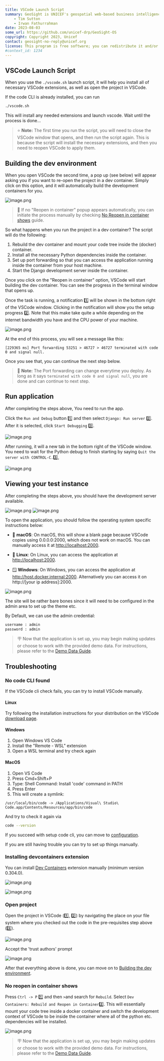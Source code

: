 ```yaml
---
title: VSCode Launch Script
summary: GeoSight is UNICEF's geospatial web-based business intelligence platform.
    - Tim Sutton
    - Irwan Fathurrahman
date: 2023-08-03
some_url: https://github.com/unicef-drp/GeoSight-OS
copyright: Copyright 2023, Unicef
contact: geosight-no-reply@unicef.org
license: This program is free software; you can redistribute it and/or modify it under the terms of the GNU Affero General Public License as published by the Free Software Foundation; either version 3 of the License, or (at your option) any later version.
#context_id: 1234
---
```


## VSCode Launch Script

When you use the ``./vscode.sh`` launch script, it will help you install all of necessary VSCode extensions, as well as open the project in VSCode.

If the code CLI is already installed, you can run

```bash
./vscode.sh
```

This will install any needed extensions and launch vscode. Wait until the process is done...

> ⭐️ **Note:** The first time you run the script, you will need to close the VSCode window that opens, and then run the script again. This is because the script will install the necessary extensions, and then you need to reopen VSCode to apply them.

## Building the dev environment

When you open VSCode the second time, a pop up (see below) will appear asking you if you want to re-open the project in a dev container. Simply click on this option, and it will automatically build the development containers for you.

![image.png](../img/building-16.png)

> 🚧 If no "Reopen in container" popup appears automatically, you can initiate the process manually by checking [No Reopen in container shows](#no-reopen-in-container-shows) guide.

So what happens when you run the project in a dev container? The script will do the following:

1. Rebuild the dev container and mount your code tree inside the (docker) container.
2. Install all the necessary Python dependencies inside the container.
3. Set up port forwarding so that you can access the application running inside the container from your host machine.
4. Start the Django development server inside the container.

Once you click on the "Reopen in container" option, VSCode will start building the dev container. You can see the progress in the terminal window that opens up.

Once the task is running, a notification 1️⃣ will be shown in the bottom right of the VSCode window. Clicking in the notification will show you the setup progress 2️⃣. Note that this make take quite a while depending on the internet bandwidth you have and the CPU power of your machine.

![image.png](../img/building-2.png)

At the end of this process, you will see a message like this:

```
[229365 ms] Port forwarding 53251 > 46727 > 46727 terminated with code 0 and signal null.
```

Once you see that, you can continue the next step below.

> 🚩 **Note:** The Port forwarding can change everytime you deploy. As long as it says `terminated with code 0 and signal null`, you are done and can continue to next step.

## Run application

After completing the steps above, You need to run the app.

Click the `Run and Debug` button 1️⃣ and then select `Django: Run server` 2️⃣. After it is selected, click `Start Debugging` 3️⃣.

![image.png](../img/building-6.jpg)

After running, it will a new tab in the bottom right of the VSCode window.
You need to wait for the Python debug to finish starting by saying `Quit the server with CONTROL-C.`3️⃣,

![image.png](../img/building-7.png)

## Viewing your test instance

After completing the steps above, you should have the development server available.

![image.png](../img/building-23.png)
![image.png](../img/building-24.png)

To open the application, you should follow the operating system specific instructions below:

* 🍏 **macOS**: On macOS, this will show a blank page because VSCode copies using 0.0.0.0:2000, which does not work on macOS.
You can manually access it at <http://localhost:2000>.

* 🐧 **Linux**: On Linux, you can access the application at <http://localhost:2000>.

* 🪟 **Windows**: On Windows, you can access the application at <http://host.docker.internal:2000>. Alternatively you can access it on http://[your ip address]:2000.

![image.png](../img/building-5.png)

The site will be rather bare bones since it will need to be configured in the admin area to set up the theme etc.

By Default, we can use the admin credential:

```bash
username : admin
password : admin
```

> 🪧 Now that the application is set up, you may begin making updates or choose to work with the provided demo data. For instructions, please refer to the [Demo Data Guide](../demo-data.md).

## Troubleshooting

### No code CLI found

If the VSCode cli check fails, you can try to install VSCode manually.

#### Linux

Try following the installation instructions for your distribution on the VSCode [download page](https://code.visualstudio.com/docs/setup/linux).

#### Windows

1. Open Windows VS Code
2. Install the "Remote - WSL" extension
3. Open a WSL terminal and try check again

#### MacOS

1. Open VS Code
2. Press Cmd+Shift+P
3. Type: Shell Command: Install 'code' command in PATH
4. Press Enter
5. This will create a symlink:

```
/usr/local/bin/code -> /Applications/Visual\ Studio\ Code.app/Contents/Resources/app/bin/code
```

And try to check it again via

```bash
code --version
```

If you succeed with setup code cli, you can move to [configuration](../configuration.md).

If you are still having trouble you can try to set up things manually.

### Installing devcontainers extension

You can install [Dev Containers](https://marketplace.visualstudio.com/items?itemName=ms-vscode-remote.remote-containers) extension manually (minimum version 0.304.0).

![image.png](../img/ide-dev-containers-1.png)  

![image.png](../img/ide-dev-containers-2.png)

### Open project

Open the project in VSCode (1️⃣, 2️⃣) by navigating the place on your file system where you checked out the code in the pre-requisites step above (3️⃣).

![image.png](./../img/ide-setup-1.png)

Accept the 'trust authors' prompt

![image.png](./../img/ide-setup-2.png)

After that everything above is done, you can move on to [Building the dev environment](#building-the-dev-environment).

### No reopen in container shows

Press `Ctrl -> P` 1️⃣ and then `>`and search for `Rebuild`. Select `Dev Containers: Rebuild and Reopen in Container`2️⃣. This will essentially mount your code tree inside a docker container and switch the development context of VSCode to be inside the container where all of the python etc. dependencies will be installed.

![image.png](../img/building-1.png)
> 🪧 Now that the application is set up, you may begin making updates or choose to work with the provided demo data. For instructions, please refer to the [Demo Data Guide](../demo-data.md).
